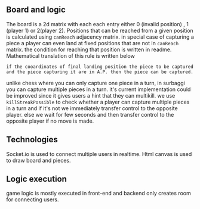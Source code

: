 
## Board and logic

The board is a 2d matrix with each each entry either 0 (invalid position) , 1 (player 1) or 2(player 2).
Positions that can be reached from a given position is calculated using `canReach` adjacency matrix.
in special case of capturing a piece a player can even land at fixed positions that are not in `canReach` matrix. the condition for reaching that position is written in readme.
Mathematical translation of this rule is written below

```
if the cooardinates of final landing position the piece to be captured and the piece capturing it are in A.P. then the piece can be captured.
```


unlike chess where you can only capture one piece in a turn, in surbaggi you can capture multiple pieces in a turn.
it's current implementation could be improved since it gives users a hint that they can multikill.
we use `killStreakPossible` to check whether a player can capture multiple pieces in a turn and if it's not we immediately transfer control to the opposite player.
else we wait for few seconds and then transfer control to the opposite player if no move is made.

## Technologies
Socket.io is used to connect multiple users in realtime.
Html canvas is used to draw board and pieces.
## Logic execution 
game logic is mostly executed in front-end and backend only creates room for connecting users.
